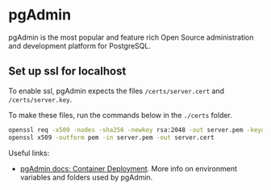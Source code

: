 # pgAdmin

pgAdmin is the most popular and feature rich Open Source administration and development platform for PostgreSQL.

## Set up ssl for localhost

To enable ssl, pgAdmin expects the files `/certs/server.cert` and `/certs/server.key`.

To make these files, run the commands below in the `./certs` folder.

```sh
openssl req -x509 -nodes -sha256 -newkey rsa:2048 -out server.pem -keyout server.key -subj '/CN=localhost'
openssl x509 -outform pem -in server.pem -out server.cert
```

Useful links:

- [pgAdmin docs: Container Deployment](https://www.pgadmin.org/docs/pgadmin4/latest/container_deployment.html). More info on environment variables and folders used by pgAdmin.
